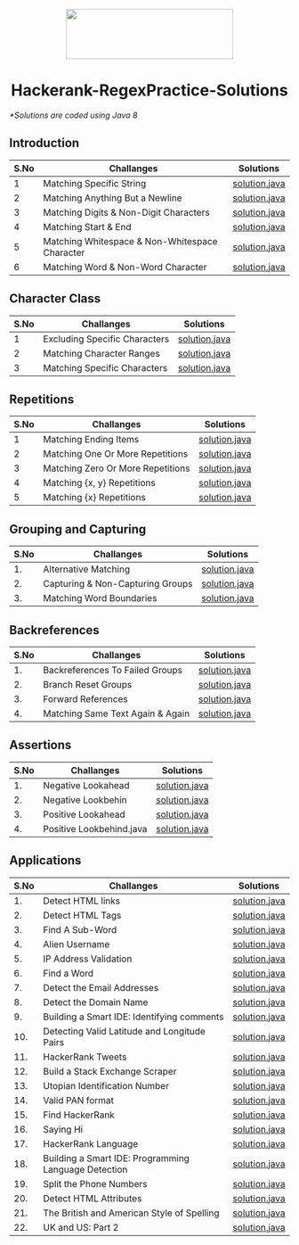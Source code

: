 [<p align="center"><img  src="https://d3keuzeb2crhkn.cloudfront.net/hackerrank/assets/styleguide/logo_wordmark-f5c5eb61ab0a154c3ed9eda24d0b9e31.svg" width="300" height="90"></p>](https://www.hackerrank.com/bishalgupta7?hr_r=1)                                                    
<h1 align="center">Hackerank-RegexPractice-Solutions</h1>


_\*Solutions are coded using Java 8_

## Introduction
S.No   |  Challanges | Solutions
------ |  -----------| ---------
1 | Matching Specific String | [solution.java](https://github.com/Bishal-Gupta1/Hackerrank-RegexPractice-Solutions/blob/main/RegexPracitce_AllSolution/1_Introduction/Match%20Specific%20String.java) 
2 |Matching Anything But a Newline |[solution.java](https://github.com/Bishal-Gupta1/Hackerrank-RegexPractice-Solutions/blob/main/RegexPracitce_AllSolution/1_Introduction/Matching%20Anything%20But%20a%20Newline.java ) 
3 |Matching Digits & Non-Digit Characters |[solution.java](https://github.com/Bishal-Gupta1/Hackerrank-RegexPractice-Solutions/blob/main/RegexPracitce_AllSolution/1_Introduction/Matching%20Digits%20%26%20Non-Digit%20Characters.java )
4 |Matching Start & End |[solution.java](https://github.com/Bishal-Gupta1/Hackerrank-RegexPractice-Solutions/blob/main/RegexPracitce_AllSolution/1_Introduction/Matching%20Start%20%26%20End.java )
5 |Matching Whitespace & Non-Whitespace Character |[solution.java](https://github.com/Bishal-Gupta1/Hackerrank-RegexPractice-Solutions/blob/main/RegexPracitce_AllSolution/1_Introduction/Matching%20Whitespace%20%26%20Non-Whitespace%20Character.java )
6 |Matching Word & Non-Word Character |[solution.java](https://github.com/Bishal-Gupta1/Hackerrank-RegexPractice-Solutions/blob/main/RegexPracitce_AllSolution/1_Introduction/Matching%20Word%20%26%20Non-Word%20Character.java )

## Character Class
S.No   |  Challanges | Solutions
------ |  -----------| ---------
1 | Excluding Specific Characters | [solution.java](https://github.com/Bishal-Gupta1/Hackerrank-RegexPractice-Solutions/blob/main/RegexPracitce_AllSolution/2_Character%20Class/Excluding%20Specific%20Characters.java) 
2 |Matching Character Ranges |[solution.java](https://github.com/Bishal-Gupta1/Hackerrank-RegexPractice-Solutions/blob/main/RegexPracitce_AllSolution/2_Character%20Class/Matching%20Character%20Ranges.java ) 
3 |Matching Specific Characters |[solution.java](https://github.com/Bishal-Gupta1/Hackerrank-RegexPractice-Solutions/blob/main/RegexPracitce_AllSolution/2_Character%20Class/Matching%20Specific%20Characters.java)

## Repetitions
S.No   |  Challanges | Solutions
------ |  -----------| ---------
1 | Matching Ending Items|[solution.java](https://github.com/Bishal-Gupta1/Hackerrank-RegexPractice-Solutions/blob/main/RegexPracitce_AllSolution/3_Repetitions/Matching%20Ending%20Items.java)
2 | Matching One Or More Repetitions|[solution.java](https://github.com/Bishal-Gupta1/Hackerrank-RegexPractice-Solutions/blob/main/RegexPracitce_AllSolution/3_Repetitions/Matching%20One%20Or%20More%20Repetitions.java)
3 | Matching Zero Or More Repetitions|[solution.java](https://github.com/Bishal-Gupta1/Hackerrank-RegexPractice-Solutions/blob/main/RegexPracitce_AllSolution/3_Repetitions/Matching%20Zero%20Or%20More%20Repetitions.java)
4 | Matching {x, y} Repetitions|[solution.java](https://github.com/Bishal-Gupta1/Hackerrank-RegexPractice-Solutions/blob/main/RegexPracitce_AllSolution/3_Repetitions/Matching%20%7Bx%2C%20y%7D%20Repetitions.java)
5 | Matching {x} Repetitions|[solution.java](https://github.com/Bishal-Gupta1/Hackerrank-RegexPractice-Solutions/blob/main/RegexPracitce_AllSolution/3_Repetitions/Matching%20%7Bx%7D%20Repetitions.java)

 
## Grouping and Capturing
S.No   |  Challanges | Solutions
------ |  -----------| ---------
1.|Alternative Matching|[solution.java](https://github.com/Bishal-Gupta1/Hackerrank-RegexPractice-Solutions/blob/main/RegexPracitce_AllSolution/4_Grouping%20and%20Capturing/Alternative%20Matching.java)
2.|Capturing & Non-Capturing Groups|[solution.java](https://github.com/Bishal-Gupta1/Hackerrank-RegexPractice-Solutions/blob/main/RegexPracitce_AllSolution/4_Grouping%20and%20Capturing/Capturing%20%26%20Non-Capturing%20Groups.java)
3.|Matching Word Boundaries|[solution.java](https://github.com/Bishal-Gupta1/Hackerrank-RegexPractice-Solutions/blob/main/RegexPracitce_AllSolution/4_Grouping%20and%20Capturing/Matching%20Word%20Boundaries.java)



## Backreferences
S.No   |  Challanges | Solutions
------ |  -----------| ---------
1.|Backreferences To Failed Groups|[solution.java](https://github.com/Bishal-Gupta1/Hackerrank-RegexPractice-Solutions/blob/main/RegexPracitce_AllSolution/5_Backreferences/Backreferences%20To%20Failed%20Groups.java)
2.|Branch Reset Groups|[solution.java](https://github.com/Bishal-Gupta1/Hackerrank-RegexPractice-Solutions/blob/main/RegexPracitce_AllSolution/5_Backreferences/Branch%20Reset%20Groups.java)
3.|Forward References|[solution.java](https://github.com/Bishal-Gupta1/Hackerrank-RegexPractice-Solutions/blob/main/RegexPracitce_AllSolution/5_Backreferences/Forward%20References.java)
4.|Matching Same Text Again & Again|[solution.java](https://github.com/Bishal-Gupta1/Hackerrank-RegexPractice-Solutions/blob/main/RegexPracitce_AllSolution/5_Backreferences/Matching%20Same%20Text%20Again%20%26%20Again.java)

## Assertions
S.No   |  Challanges | Solutions
------ |  -----------| ---------
1.|Negative Lookahead|[solution.java](https://github.com/Bishal-Gupta1/Hackerrank-RegexPractice-Solutions/blob/main/RegexPracitce_AllSolution/6_Assertions/Negative%20Lookahead.java)
2.|Negative Lookbehin|[solution.java](https://github.com/Bishal-Gupta1/Hackerrank-RegexPractice-Solutions/blob/main/RegexPracitce_AllSolution/6_Assertions/Negative%20Lookbehind.java)
3.|Positive Lookahead|[solution.java](https://github.com/Bishal-Gupta1/Hackerrank-RegexPractice-Solutions/blob/main/RegexPracitce_AllSolution/6_Assertions/Positive%20Lookahead.java)
4.|Positive Lookbehind.java|[solution.java](https://github.com/Bishal-Gupta1/Hackerrank-RegexPractice-Solutions/blob/main/RegexPracitce_AllSolution/6_Assertions/Positive%20Lookbehind.java)

## Applications
S.No   |  Challanges | Solutions
------ |  -----------| ---------
1.|Detect HTML links|[solution.java](https://github.com/Bishal-Gupta1/Hackerrank-RegexPractice-Solutions/blob/main/RegexPracitce_AllSolution/7_Applications/Detect%20HTML%20links.java)
2.|Detect HTML Tags|[solution.java](https://github.com/Bishal-Gupta1/Hackerrank-RegexPractice-Solutions/blob/main/RegexPracitce_AllSolution/7_Applications/Detect%20HTML%20Tags.java)
3.|Find A Sub-Word|[solution.java](https://github.com/Bishal-Gupta1/Hackerrank-RegexPractice-Solutions/blob/main/RegexPracitce_AllSolution/7_Applications/Find%20A%20Sub-Word.java)
4.|Alien Username|[solution.java](https://github.com/Bishal-Gupta1/Hackerrank-RegexPractice-Solutions/blob/main/RegexPracitce_AllSolution/7_Applications/Alien%20Username.java)
5.|IP Address Validation|[solution.java](https://github.com/Bishal-Gupta1/Hackerrank-RegexPractice-Solutions/blob/main/RegexPracitce_AllSolution/7_Applications/IP%20Address%20Validation.java)
6.|Find a Word|[solution.java](https://github.com/Bishal-Gupta1/Hackerrank-RegexPractice-Solutions/blob/main/RegexPracitce_AllSolution/7_Applications/Find%20a%20Word.java)
7.|Detect the Email Addresses|[solution.java](https://github.com/Bishal-Gupta1/Hackerrank-RegexPractice-Solutions/blob/main/RegexPracitce_AllSolution/7_Applications/Detect%20the%20Email%20Addresses.java)
8.|Detect the Domain Name|[solution.java](https://github.com/Bishal-Gupta1/Hackerrank-RegexPractice-Solutions/blob/main/RegexPracitce_AllSolution/7_Applications/Detect%20the%20Domain%20Name.java)
9.|Building a Smart IDE: Identifying comments|[solution.java](https://github.com/Bishal-Gupta1/Hackerrank-RegexPractice-Solutions/blob/main/RegexPracitce_AllSolution/7_Applications/Building%20a%20Smart%20IDE%20Identifying%20comments.java)
10.|Detecting Valid Latitude and Longitude Pairs|[solution.java](https://github.com/Bishal-Gupta1/Hackerrank-RegexPractice-Solutions/blob/main/RegexPracitce_AllSolution/7_Applications/Detecting%20Valid%20Latitude%20and%20Longitude%20Pairs.java)
11.|HackerRank Tweets|[solution.java](https://github.com/Bishal-Gupta1/Hackerrank-RegexPractice-Solutions/blob/main/RegexPracitce_AllSolution/7_Applications/HackerRank%20Tweets.java)
12.|Build a Stack Exchange Scraper|[solution.java](https://github.com/Bishal-Gupta1/Hackerrank-RegexPractice-Solutions/blob/main/RegexPracitce_AllSolution/7_Applications/Build%20a%20Stack%20Exchange%20Scraper.java)
13.|Utopian Identification Number|[solution.java](https://github.com/Bishal-Gupta1/Hackerrank-RegexPractice-Solutions/blob/main/RegexPracitce_AllSolution/7_Applications/Utopian%20Identification%20Number.java)
14.|Valid PAN format|[solution.java](https://github.com/Bishal-Gupta1/Hackerrank-RegexPractice-Solutions/blob/main/RegexPracitce_AllSolution/7_Applications/Valid%20PAN%20format.java)
15.|Find HackerRank|[solution.java](https://github.com/Bishal-Gupta1/Hackerrank-RegexPractice-Solutions/blob/main/RegexPracitce_AllSolution/7_Applications/Find%20HackerRank.java)
16.|Saying Hi|[solution.java](https://github.com/Bishal-Gupta1/Hackerrank-RegexPractice-Solutions/blob/main/RegexPracitce_AllSolution/7_Applications/Saying%20Hi.java)
17.|HackerRank Language|[solution.java](https://github.com/Bishal-Gupta1/Hackerrank-RegexPractice-Solutions/blob/main/RegexPracitce_AllSolution/7_Applications/HackerRank%20Language.java)
18.|Building a Smart IDE: Programming Language Detection|[solution.java](https://github.com/Bishal-Gupta1/Hackerrank-RegexPractice-Solutions/blob/main/RegexPracitce_AllSolution/7_Applications/Building%20a%20Smart%20IDE%20%3B%20Programming%20Language%20Detection.java)
19.|Split the Phone Numbers|[solution.java](https://github.com/Bishal-Gupta1/Hackerrank-RegexPractice-Solutions/blob/main/RegexPracitce_AllSolution/7_Applications/Split%20the%20Phone%20Numbers.java)
20.|Detect HTML Attributes|[solution.java](https://github.com/Bishal-Gupta1/Hackerrank-RegexPractice-Solutions/blob/main/RegexPracitce_AllSolution/7_Applications/Detect%20HTML%20Attributes.java)
21.|The British and American Style of Spelling|[solution.java](https://github.com/Bishal-Gupta1/Hackerrank-RegexPractice-Solutions/blob/main/RegexPracitce_AllSolution/7_Applications/The%20British%20and%20American%20Style%20of%20Spelling.java)
22.|UK and US: Part 2|[solution.java](https://github.com/Bishal-Gupta1/Hackerrank-RegexPractice-Solutions/blob/main/RegexPracitce_AllSolution/7_Applications/UK%20and%20US%20Part%202.java)






